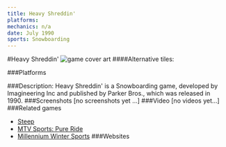 ```yaml
---
title: Heavy Shreddin'
platforms: 
mechanics: n/a
date: July 1990
sports: Snowboarding
---
```

#Heavy Shreddin'
![game cover art](//images.igdb.com/igdb/image/upload/t_cover_big/vk3jraapuplkxac3vvxw.jpg "Logo Title Text 1")
####Alternative tiles:

###Platforms


###Description:
Heavy Shreddin' is a Snowboarding game, developed by Imagineering Inc and published by Parker Bros., which was released in 1990.
###Screenshots
[no screenshots yet ...]
###Video
[no videos yet...]
###Related games
* [Steep](/games/steep-19554/)
* [MTV Sports: Pure Ride](/games/mtv-sports-pure-ride-49960/)
* [Millennium Winter Sports](/games/millennium-winter-sports-49962/)
###Websites


